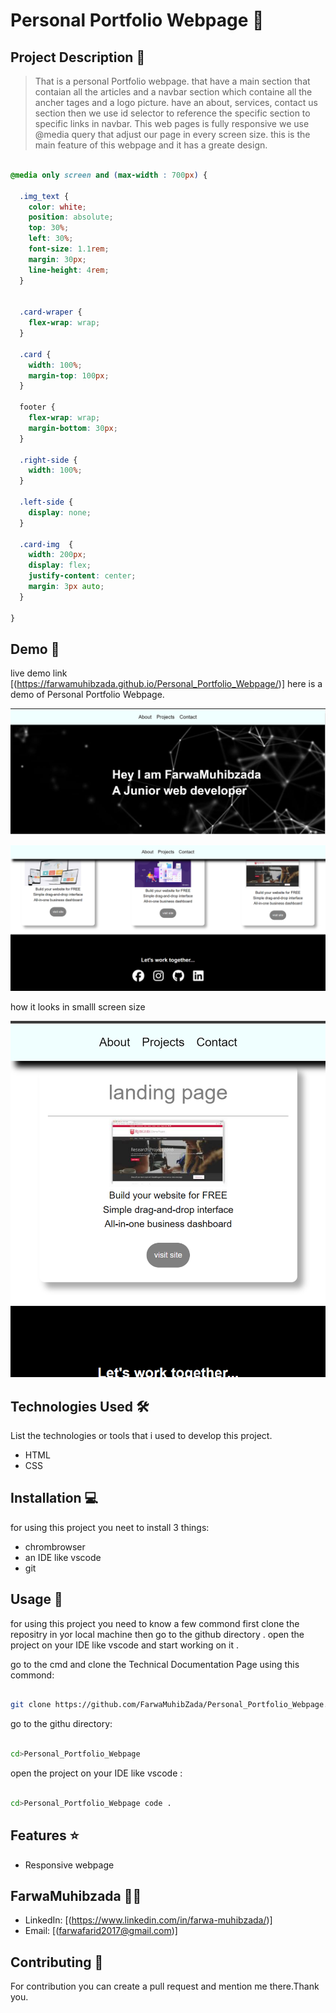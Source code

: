 # Personal Portfolio Webpage 🚀

## Project Description 📝

> That is a personal Portfolio webpage. that have a main section that contaian all the articles and a navbar section which containe all the ancher tages and a logo picture. have an about, services, contact us section then we use id selector to reference the specific section to specific links in navbar. This web pages is fully responsive we use @media query that adjust our page in every screen size. this is the main feature of this webpage and it has a greate design. 
>


```css

@media only screen and (max-width : 700px) {

  .img_text {
    color: white;
    position: absolute;
    top: 30%;
    left: 30%;
    font-size: 1.1rem;
    margin: 30px;
    line-height: 4rem;
  }


  .card-wraper {
    flex-wrap: wrap;
  }

  .card {
    width: 100%;
    margin-top: 100px;
  }

  footer {
    flex-wrap: wrap;
    margin-bottom: 30px;
  }

  .right-side {
    width: 100%;
  }

  .left-side {
    display: none;
  }

  .card-img  {
    width: 200px;
    display: flex;
    justify-content: center;
    margin: 3px auto;
  }

}

```



## Demo 📸

live demo link [(https://farwamuhibzada.github.io/Personal_Portfolio_Webpage/)]
here is a demo of Personal Portfolio Webpage.

![first page](./images/Capture.PNG)

![second page](./images/Capture2.PNG)

how it looks in smalll screen size

![second page](./images/Capturer_responsiv.PNG)





## Technologies Used 🛠️

List the technologies or tools that i used to develop this project. 
- HTML
- CSS


## Installation 💻

for using this project you neet to install 3 things:

- chrombrowser
- an IDE like vscode
- git



## Usage 🎯

for using this project you need to know a few commond first clone the repositry in yor local machine then go to the github directory . open the project on your IDE like vscode and start working on it .


go to the cmd and clone the Technical Documentation Page 
using this commond:
```bash

git clone https://github.com/FarwaMuhibZada/Personal_Portfolio_Webpage.git 
```
go to the githu directory:
```bash

cd>Personal_Portfolio_Webpage

```
open the project on your IDE like vscode :

```bash

cd>Personal_Portfolio_Webpage code .

```


## Features ⭐
- Responsive webpage


## FarwaMuhibzada 👩‍💻



- LinkedIn: [(https://www.linkedin.com/in/farwa-muhibzada/)]
- Email: [(farwafarid2017@gmail.com)]

## Contributing 🤝
For contribution you can create a pull request and mention me there.Thank you.



